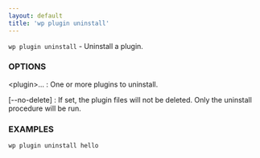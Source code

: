 ```yaml
---
layout: default
title: 'wp plugin uninstall'
---
```


`wp plugin uninstall` - Uninstall a plugin.

### OPTIONS

&lt;plugin&gt;...
: One or more plugins to uninstall.

[\--no-delete]
: If set, the plugin files will not be deleted. Only the uninstall procedure
will be run.

### EXAMPLES

    wp plugin uninstall hello

